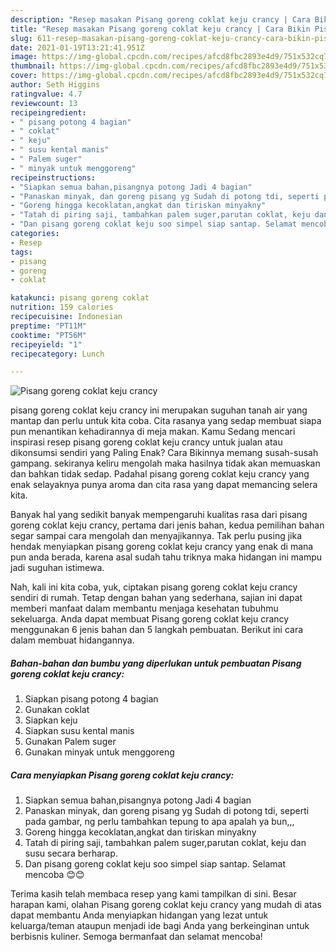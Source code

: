 ```yaml
---
description: "Resep masakan Pisang goreng coklat keju crancy | Cara Bikin Pisang goreng coklat keju crancy Yang Enak Banget"
title: "Resep masakan Pisang goreng coklat keju crancy | Cara Bikin Pisang goreng coklat keju crancy Yang Enak Banget"
slug: 611-resep-masakan-pisang-goreng-coklat-keju-crancy-cara-bikin-pisang-goreng-coklat-keju-crancy-yang-enak-banget
date: 2021-01-19T13:21:41.951Z
image: https://img-global.cpcdn.com/recipes/afcd8fbc2893e4d9/751x532cq70/pisang-goreng-coklat-keju-crancy-foto-resep-utama.jpg
thumbnail: https://img-global.cpcdn.com/recipes/afcd8fbc2893e4d9/751x532cq70/pisang-goreng-coklat-keju-crancy-foto-resep-utama.jpg
cover: https://img-global.cpcdn.com/recipes/afcd8fbc2893e4d9/751x532cq70/pisang-goreng-coklat-keju-crancy-foto-resep-utama.jpg
author: Seth Higgins
ratingvalue: 4.7
reviewcount: 13
recipeingredient:
- " pisang potong 4 bagian"
- " coklat"
- " keju"
- " susu kental manis"
- " Palem suger"
- " minyak untuk menggoreng"
recipeinstructions:
- "Siapkan semua bahan,pisangnya potong Jadi 4 bagian"
- "Panaskan minyak, dan goreng pisang yg Sudah di potong tdi, seperti pada gambar, ng perlu tambahkan tepung to apa apalah ya bun,,,"
- "Goreng hingga kecoklatan,angkat dan tiriskan minyakny"
- "Tatah di piring saji, tambahkan palem suger,parutan coklat, keju dan susu secara berharap."
- "Dan pisang goreng coklat keju soo simpel siap santap. Selamat mencoba 😊😊"
categories:
- Resep
tags:
- pisang
- goreng
- coklat

katakunci: pisang goreng coklat 
nutrition: 159 calories
recipecuisine: Indonesian
preptime: "PT11M"
cooktime: "PT56M"
recipeyield: "1"
recipecategory: Lunch

---
```



![Pisang goreng coklat keju crancy](https://img-global.cpcdn.com/recipes/afcd8fbc2893e4d9/751x532cq70/pisang-goreng-coklat-keju-crancy-foto-resep-utama.jpg)


pisang goreng coklat keju crancy ini merupakan suguhan tanah air yang mantap dan perlu untuk kita coba. Cita rasanya yang sedap membuat siapa pun menantikan kehadirannya di meja makan.
Kamu Sedang mencari inspirasi resep pisang goreng coklat keju crancy untuk jualan atau dikonsumsi sendiri yang Paling Enak? Cara Bikinnya memang susah-susah gampang. sekiranya keliru mengolah maka hasilnya tidak akan memuaskan dan bahkan tidak sedap. Padahal pisang goreng coklat keju crancy yang enak selayaknya punya aroma dan cita rasa yang dapat memancing selera kita.



Banyak hal yang sedikit banyak mempengaruhi kualitas rasa dari pisang goreng coklat keju crancy, pertama dari jenis bahan, kedua pemilihan bahan segar sampai cara mengolah dan menyajikannya. Tak perlu pusing jika hendak menyiapkan pisang goreng coklat keju crancy yang enak di mana pun anda berada, karena asal sudah tahu triknya maka hidangan ini mampu jadi suguhan istimewa.


Nah, kali ini kita coba, yuk, ciptakan pisang goreng coklat keju crancy sendiri di rumah. Tetap dengan bahan yang sederhana, sajian ini dapat memberi manfaat dalam membantu menjaga kesehatan tubuhmu sekeluarga. Anda dapat membuat Pisang goreng coklat keju crancy menggunakan 6 jenis bahan dan 5 langkah pembuatan. Berikut ini cara dalam membuat hidangannya.

<!--inarticleads1-->

##### Bahan-bahan dan bumbu yang diperlukan untuk pembuatan Pisang goreng coklat keju crancy:

1. Siapkan  pisang potong 4 bagian
1. Gunakan  coklat
1. Siapkan  keju
1. Siapkan  susu kental manis
1. Gunakan  Palem suger
1. Gunakan  minyak untuk menggoreng




<!--inarticleads2-->

##### Cara menyiapkan Pisang goreng coklat keju crancy:

1. Siapkan semua bahan,pisangnya potong Jadi 4 bagian
1. Panaskan minyak, dan goreng pisang yg Sudah di potong tdi, seperti pada gambar, ng perlu tambahkan tepung to apa apalah ya bun,,,
1. Goreng hingga kecoklatan,angkat dan tiriskan minyakny
1. Tatah di piring saji, tambahkan palem suger,parutan coklat, keju dan susu secara berharap.
1. Dan pisang goreng coklat keju soo simpel siap santap. Selamat mencoba 😊😊




Terima kasih telah membaca resep yang kami tampilkan di sini. Besar harapan kami, olahan Pisang goreng coklat keju crancy yang mudah di atas dapat membantu Anda menyiapkan hidangan yang lezat untuk keluarga/teman ataupun menjadi ide bagi Anda yang berkeinginan untuk berbisnis kuliner. Semoga bermanfaat dan selamat mencoba!
